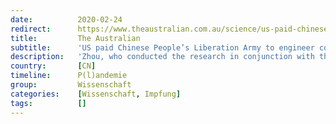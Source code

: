 ```yaml
---
date:          2020-02-24
redirect:      https://www.theaustralian.com.au/science/us-paid-chinese-peoples-liberation-army-to-engineer-coronavirus/news-story/4adee56c1433fad332a76ffe043390ea
title:         The Australian
subtitle:      'US paid Chinese People’s Liberation Army to engineer coronaviruses'
description:   'Zhou, who conducted the research in conjunction with the Wuhan institute, the University of Minnesota and the New York Blood Centre, was the first to file a patent for a Covid-19 vaccine on February 24 2020, according to documents obtained by The Weekend Australian.'
country:       [CN]
timeline:      P(l)andemie
group:         Wissenschaft
categories:    [Wissenschaft, Impfung]
tags:          []
---
```

